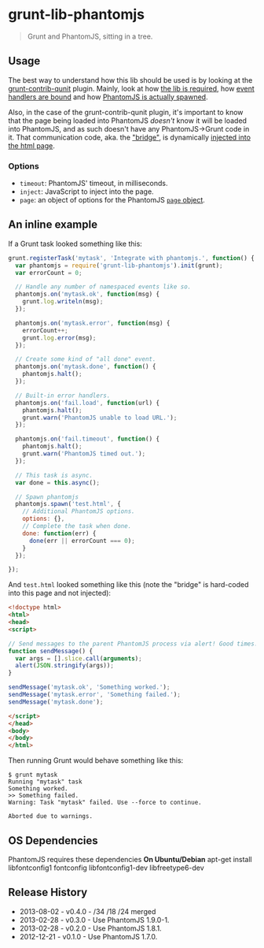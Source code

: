 # grunt-lib-phantomjs

> Grunt and PhantomJS, sitting in a tree.

## Usage

The best way to understand how this lib should be used is by looking at the [grunt-contrib-qunit](https://github.com/gruntjs/grunt-contrib-qunit) plugin. Mainly, look at how [the lib is required](https://github.com/gruntjs/grunt-contrib-qunit/blob/d99291713d32f84e50303d6e51eb2dab40b1deb6/tasks/qunit.js#L17), how [event handlers are bound](https://github.com/gruntjs/grunt-contrib-qunit/blob/d99291713d32f84e50303d6e51eb2dab40b1deb6/tasks/qunit.js#L61-L144) and how [PhantomJS is actually spawned](https://github.com/gruntjs/grunt-contrib-qunit/blob/d99291713d32f84e50303d6e51eb2dab40b1deb6/tasks/qunit.js#L177-L190).

Also, in the case of the grunt-contrib-qunit plugin, it's important to know that the page being loaded into PhantomJS *doesn't* know it will be loaded into PhantomJS, and as such doesn't have any PhantomJS->Grunt code in it. That communication code, aka. the ["bridge"](https://github.com/gruntjs/grunt-contrib-qunit/blob/d99291713d32f84e50303d6e51eb2dab40b1deb6/phantomjs/bridge.js), is dynamically [injected into the html page](https://github.com/gruntjs/grunt-contrib-qunit/blob/d99291713d32f84e50303d6e51eb2dab40b1deb6/tasks/qunit.js#L152).

### Options

* `timeout`: PhantomJS' timeout, in milliseconds.
* `inject`: JavaScript to inject into the page.
* `page`: an object of options for the PhantomJS [`page` object](https://github.com/ariya/phantomjs/wiki/API-Reference-WebPage).

## An inline example

If a Grunt task looked something like this:

```js
grunt.registerTask('mytask', 'Integrate with phantomjs.', function() {
  var phantomjs = require('grunt-lib-phantomjs').init(grunt);
  var errorCount = 0;

  // Handle any number of namespaced events like so.
  phantomjs.on('mytask.ok', function(msg) {
    grunt.log.writeln(msg);
  });

  phantomjs.on('mytask.error', function(msg) {
    errorCount++;
    grunt.log.error(msg);
  });

  // Create some kind of "all done" event.
  phantomjs.on('mytask.done', function() {
    phantomjs.halt();
  });

  // Built-in error handlers.
  phantomjs.on('fail.load', function(url) {
    phantomjs.halt();
    grunt.warn('PhantomJS unable to load URL.');
  });

  phantomjs.on('fail.timeout', function() {
    phantomjs.halt();
    grunt.warn('PhantomJS timed out.');
  });

  // This task is async.
  var done = this.async();

  // Spawn phantomjs
  phantomjs.spawn('test.html', {
    // Additional PhantomJS options.
    options: {},
    // Complete the task when done.
    done: function(err) {
      done(err || errorCount === 0);
    }
  });

});
```

And `test.html` looked something like this (note the "bridge" is hard-coded into this page and not injected):

```html
<!doctype html>
<html>
<head>
<script>

// Send messages to the parent PhantomJS process via alert! Good times!!
function sendMessage() {
  var args = [].slice.call(arguments);
  alert(JSON.stringify(args));
}

sendMessage('mytask.ok', 'Something worked.');
sendMessage('mytask.error', 'Something failed.');
sendMessage('mytask.done');

</script>
</head>
<body>
</body>
</html>
```

Then running Grunt would behave something like this:

```shell
$ grunt mytask
Running "mytask" task
Something worked.
>> Something failed.
Warning: Task "mytask" failed. Use --force to continue.

Aborted due to warnings.
```

## OS Dependencies
PhantomJS requires these dependencies
**On Ubuntu/Debian**
  apt-get install libfontconfig1 fontconfig libfontconfig1-dev libfreetype6-dev

## Release History

* 2013-08-02 - v0.4.0 - /34 /18 /24 merged
* 2013-02-28 - v0.3.0 - Use PhantomJS 1.9.0-1.
* 2013-02-28 - v0.2.0 - Use PhantomJS 1.8.1.
* 2012-12-21 - v0.1.0 - Use PhantomJS 1.7.0.
